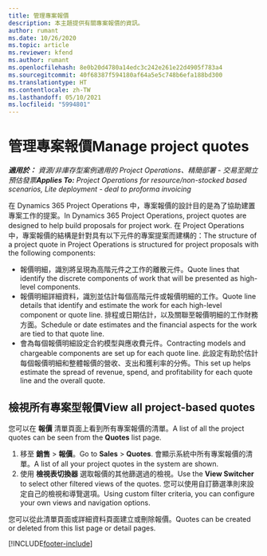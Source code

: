 ```yaml
---
title: 管理專案報價
description: 本主題提供有關專案報價的資訊。
author: rumant
ms.date: 10/26/2020
ms.topic: article
ms.reviewer: kfend
ms.author: rumant
ms.openlocfilehash: 8e0b20d4780a14edc3c242e261e22d4905f783a4
ms.sourcegitcommit: 40f68387f594180af64a5e5c748b6efa188bd300
ms.translationtype: HT
ms.contentlocale: zh-TW
ms.lasthandoff: 05/10/2021
ms.locfileid: "5994801"
---
```

# <a name="manage-project-quotes"></a><span data-ttu-id="07ff6-103">管理專案報價</span><span class="sxs-lookup"><span data-stu-id="07ff6-103">Manage project quotes</span></span>

<span data-ttu-id="07ff6-104">_**適用於：** 資源/非庫存型案例適用的 Project Operations、精簡部署 - 交易至開立預估發票_</span><span class="sxs-lookup"><span data-stu-id="07ff6-104">_**Applies To:** Project Operations for resource/non-stocked based scenarios, Lite deployment - deal to proforma invoicing_</span></span>

<span data-ttu-id="07ff6-105">在 Dynamics 365 Project Operations 中，專案報價的設計目的是為了協助建置專案工作的提案。</span><span class="sxs-lookup"><span data-stu-id="07ff6-105">In Dynamics 365 Project Operations, project quotes are designed to help build proposals for project work.</span></span> <span data-ttu-id="07ff6-106">在 Project Operations 中，專案報價的結構是針對具有以下元件的專案提案而建構的：</span><span class="sxs-lookup"><span data-stu-id="07ff6-106">The structure of a project quote in Project Operations is structured for project proposals with the following components:</span></span>

  - <span data-ttu-id="07ff6-107">報價明細，識別將呈現為高階元件之工作的離散元件。</span><span class="sxs-lookup"><span data-stu-id="07ff6-107">Quote lines that identify the discrete components of work that will be presented as high-level components.</span></span>
  - <span data-ttu-id="07ff6-108">報價明細詳細資料，識別並估計每個高階元件或報價明細的工作。</span><span class="sxs-lookup"><span data-stu-id="07ff6-108">Quote line details that identify and estimate the work for each high-level component or quote line.</span></span> <span data-ttu-id="07ff6-109">排程或日期估計，以及關聯至報價明細的工作財務方面。</span><span class="sxs-lookup"><span data-stu-id="07ff6-109">Schedule or date estimates and the financial aspects for the work are tied to that quote line.</span></span>
  - <span data-ttu-id="07ff6-110">會為每個報價明細設定合約模型與應收費元件。</span><span class="sxs-lookup"><span data-stu-id="07ff6-110">Contracting models and chargeable components are set up for each quote line.</span></span> <span data-ttu-id="07ff6-111">此設定有助於估計每個報價明細和整體報價的營收、支出和獲利率的分佈。</span><span class="sxs-lookup"><span data-stu-id="07ff6-111">This set up helps estimate the spread of revenue, spend, and profitability for each quote line and the overall quote.</span></span>

## <a name="view-all-project-based-quotes"></a><span data-ttu-id="07ff6-112">檢視所有專案型報價</span><span class="sxs-lookup"><span data-stu-id="07ff6-112">View all project-based quotes</span></span>

<span data-ttu-id="07ff6-113">您可以在 **報價** 清單頁面上看到所有專案報價的清單。</span><span class="sxs-lookup"><span data-stu-id="07ff6-113">A list of all the project quotes can be seen from the **Quotes** list page.</span></span> 

1. <span data-ttu-id="07ff6-114">移至 **銷售** > **報價**。</span><span class="sxs-lookup"><span data-stu-id="07ff6-114">Go to **Sales** > **Quotes**.</span></span> <span data-ttu-id="07ff6-115">會顯示系統中所有專案報價的清單。</span><span class="sxs-lookup"><span data-stu-id="07ff6-115">A list of all your project quotes in the system are shown.</span></span> 
2. <span data-ttu-id="07ff6-116">使用 **檢視表切換器** 選取報價的其他篩選過的檢視。</span><span class="sxs-lookup"><span data-stu-id="07ff6-116">Use the **View Switcher** to select other filtered views of the quotes.</span></span> <span data-ttu-id="07ff6-117">您可以使用自訂篩選準則來設定自己的檢視和導覽選項。</span><span class="sxs-lookup"><span data-stu-id="07ff6-117">Using custom filter criteria, you can configure your own views and navigation options.</span></span>

<span data-ttu-id="07ff6-118">您可以從此清單頁面或詳細資料頁面建立或刪除報價。</span><span class="sxs-lookup"><span data-stu-id="07ff6-118">Quotes can be created or deleted from this list page or detail pages.</span></span>


[!INCLUDE[footer-include](../../includes/footer-banner.md)]